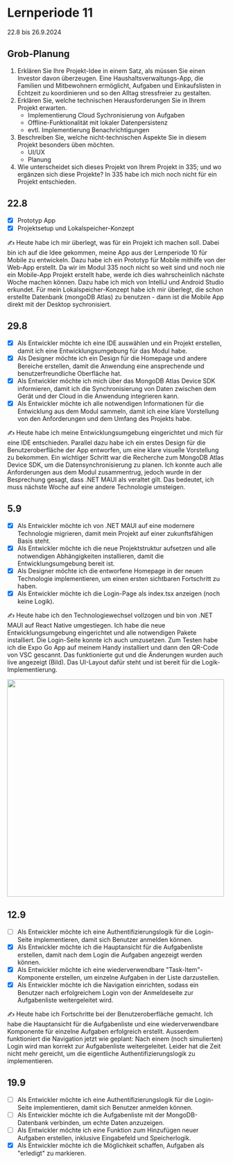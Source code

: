 # Lernperiode 11

22.8 bis 26.9.2024

## Grob-Planung

1. Erklären Sie Ihre Projekt-Idee in einem Satz, als müssen Sie einen Investor davon überzeugen.
   Eine Haushaltsverwaltungs-App, die Familien und Mitbewohnern ermöglicht, Aufgaben und Einkaufslisten in Echtzeit zu koordinieren und so den Alltag stressfreier zu gestalten.
2. Erklären Sie, welche technischen Herausforderungen Sie in Ihrem Projekt erwarten.
   - Implementierung Cloud Sychronisierung von Aufgaben
   - Offline-Funktionalität mit lokaler Datenpersistenz
   - evtl. Implementierung Benachrichtigungen
3. Beschreiben Sie, welche nicht-technischen Aspekte Sie in diesem Projekt besonders üben möchten.
   - UI/UX
   - Planung
4. Wie unterscheidet sich dieses Projekt von Ihrem Projekt in 335; und wo ergänzen sich diese Projekte?
   In 335 habe ich mich noch nicht für ein Projekt entschieden.

## 22.8

- [x] Prototyp App
- [x] Projektsetup und Lokalspeicher-Konzept

✍️ Heute habe ich mir überlegt, was für ein Projekt ich machen soll. Dabei bin ich auf die Idee gekommen, meine App aus der Lernperiode 10 für Mobile zu entwickeln. Dazu habe ich ein Prototyp für Mobile mithilfe von der Web-App erstellt. Da wir im Modul 335 noch nicht so weit sind und noch nie ein Mobile-App Projekt erstellt habe, werde ich dies wahrscheinlich nächste Woche machen können. Dazu habe ich mich von IntelliJ und Android Studio erkundet. Für mein Lokalspeicher-Konzept habe ich mir überlegt, die schon erstellte Datenbank (mongoDB Atlas) zu benutzen - dann ist die Mobile App direkt mit der Desktop sychronisiert.

## 29.8

- [x] Als Entwickler möchte ich eine IDE auswählen und ein Projekt erstellen, damit ich eine Entwicklungsumgebung für das Modul habe.
- [x] Als Designer möchte ich ein Design für die Homepage und andere Bereiche erstellen, damit die Anwendung eine ansprechende und benutzerfreundliche Oberfläche hat.
- [x] Als Entwickler möchte ich mich über das MongoDB Atlas Device SDK informieren, damit ich die Synchronisierung von Daten zwischen dem Gerät und der Cloud in die Anwendung integrieren kann.
- [x] Als Entwickler möchte ich alle notwendigen Informationen für die Entwicklung aus dem Modul sammeln, damit ich eine klare Vorstellung von den Anforderungen und dem Umfang des Projekts habe.

✍️ Heute habe ich meine Entwicklungsumgebung eingerichtet und mich für eine IDE entschieden. Parallel dazu habe ich ein erstes Design für die Benutzeroberfläche der App entworfen, um eine klare visuelle Vorstellung zu bekommen. Ein wichtiger Schritt war die Recherche zum MongoDB Atlas Device SDK, um die Datensynchronisierung zu planen. Ich konnte auch alle Anforderungen aus dem Modul zusammentrug, jedoch wurde in der Besprechung gesagt, dass .NET MAUI als veraltet gilt. Das bedeutet, ich muss nächste Woche auf eine andere Technologie umsteigen.

## 5.9

- [x] Als Entwickler möchte ich von .NET MAUI auf eine modernere Technologie migrieren, damit mein Projekt auf einer zukunftsfähigen Basis steht.
- [x] Als Entwickler möchte ich die neue Projektstruktur aufsetzen und alle notwendigen Abhängigkeiten installieren, damit die Entwicklungsumgebung bereit ist.
- [x] Als Designer möchte ich die entworfene Homepage in der neuen Technologie implementieren, um einen ersten sichtbaren Fortschritt zu haben.
- [x] Als Entwickler möchte ich die Login-Page als index.tsx anzeigen (noch keine Logik).

✍️ Heute habe ich den Technologiewechsel vollzogen und bin von .NET MAUI auf React Native umgestiegen. Ich habe die neue Entwicklungsumgebung eingerichtet und alle notwendigen Pakete installiert. Die Login-Seite konnte ich auch umzusetzen. Zum Testen habe ich die Expo Go App auf meinem Handy installiert und dann den QR-Code von VSC gescannt. Das funktionierte gut und die Änderungen wurden auch live angezeigt (Bild). Das UI-Layout dafür steht und ist bereit für die Logik-Implementierung.

<img src="https://github.com/user-attachments/assets/79881076-5b80-4b49-9451-283e6ce543b5" height="500">

## 12.9

- [ ] Als Entwickler möchte ich eine Authentifizierungslogik für die Login-Seite implementieren, damit sich Benutzer anmelden können.
- [x] Als Entwickler möchte ich die Hauptansicht für die Aufgabenliste erstellen, damit nach dem Login die Aufgaben angezeigt werden können.
- [x] Als Entwickler möchte ich eine wiederverwendbare "Task-Item"-Komponente erstellen, um einzelne Aufgaben in der Liste darzustellen.
- [x] Als Entwickler möchte ich die Navigation einrichten, sodass ein Benutzer nach erfolgreichem Login von der Anmeldeseite zur Aufgabenliste weitergeleitet wird.

✍️ Heute habe ich Fortschritte bei der Benutzeroberfläche gemacht. Ich habe die Hauptansicht für die Aufgabenliste und eine wiederverwendbare Komponente für einzelne Aufgaben erfolgreich erstellt. Ausserdem funktioniert die Navigation jetzt wie geplant: Nach einem (noch simulierten) Login wird man korrekt zur Aufgabenliste weitergeleitet. Leider hat die Zeit nicht mehr gereicht, um die eigentliche Authentifizierungslogik zu implementieren.

## 19.9

- [ ] Als Entwickler möchte ich eine Authentifizierungslogik für die Login-Seite implementieren, damit sich Benutzer anmelden können.
- [ ] Als Entwickler möchte ich die Aufgabenliste mit der MongoDB-Datenbank verbinden, um echte Daten anzuzeigen.
- [ ] Als Entwickler möchte ich eine Funktion zum Hinzufügen neuer Aufgaben erstellen, inklusive Eingabefeld und Speicherlogik.
- [x] Als Entwickler möchte ich die Möglichkeit schaffen, Aufgaben als "erledigt" zu markieren.

